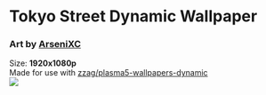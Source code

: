 # Tokyo Street Dynamic Wallpaper
### Art by [ArseniXC](https://www.deviantart.com/arsenixc/gallery)  
Size: **1920x1080p**  
Made for use with [zzag/plasma5-wallpapers-dynamic](https://github.com/zzag/plasma5-wallpapers-dynamic)  
![](https://github.com/resindrake/plasma5-wallpapers-dynamic-tokyo-street/blob/master/contents/images/tokyo-street-preview.jpg)
